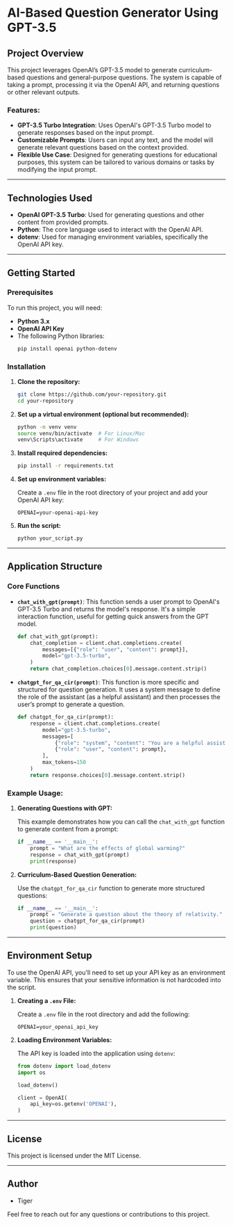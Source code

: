 # AI-Based Question Generator Using GPT-3.5

## Project Overview

This project leverages OpenAI’s GPT-3.5 model to generate curriculum-based questions and general-purpose questions. The system is capable of taking a prompt, processing it via the OpenAI API, and returning questions or other relevant outputs.

### Features:
- **GPT-3.5 Turbo Integration**: Uses OpenAI's GPT-3.5 Turbo model to generate responses based on the input prompt.
- **Customizable Prompts**: Users can input any text, and the model will generate relevant questions based on the context provided.
- **Flexible Use Case**: Designed for generating questions for educational purposes, this system can be tailored to various domains or tasks by modifying the input prompt.

---

## Technologies Used

- **OpenAI GPT-3.5 Turbo**: Used for generating questions and other content from provided prompts.
- **Python**: The core language used to interact with the OpenAI API.
- **dotenv**: Used for managing environment variables, specifically the OpenAI API key.

---

## Getting Started

### Prerequisites

To run this project, you will need:

- **Python 3.x**
- **OpenAI API Key**
- The following Python libraries:
  ```bash
  pip install openai python-dotenv
  ```

### Installation

1. **Clone the repository:**

   ```bash
   git clone https://github.com/your-repository.git
   cd your-repository
   ```

2. **Set up a virtual environment (optional but recommended):**

   ```bash
   python -m venv venv
   source venv/bin/activate  # For Linux/Mac
   venv\Scripts\activate     # For Windows
   ```

3. **Install required dependencies:**

   ```bash
   pip install -r requirements.txt
   ```

4. **Set up environment variables:**

   Create a `.env` file in the root directory of your project and add your OpenAI API key:
   ```
   OPENAI=your-openai-api-key
   ```

5. **Run the script:**

   ```bash
   python your_script.py
   ```

---

## Application Structure

### Core Functions

- **`chat_with_gpt(prompt)`**: 
  This function sends a user prompt to OpenAI's GPT-3.5 Turbo and returns the model's response. It's a simple interaction function, useful for getting quick answers from the GPT model.
  ```python
  def chat_with_gpt(prompt):
      chat_completion = client.chat.completions.create(
          messages=[{"role": "user", "content": prompt}],
          model="gpt-3.5-turbo",
      )
      return chat_completion.choices[0].message.content.strip()
  ```

- **`chatgpt_for_qa_cir(prompt)`**: 
  This function is more specific and structured for question generation. It uses a system message to define the role of the assistant (as a helpful assistant) and then processes the user’s prompt to generate a question. 
  ```python
  def chatgpt_for_qa_cir(prompt):
      response = client.chat.completions.create(
          model="gpt-3.5-turbo",
          messages=[
              {"role": "system", "content": "You are a helpful assistant."},
              {"role": "user", "content": prompt},
          ],
          max_tokens=150
      )
      return response.choices[0].message.content.strip()
  ```

### Example Usage:

1. **Generating Questions with GPT:**

   This example demonstrates how you can call the `chat_with_gpt` function to generate content from a prompt:

   ```python
   if __name__ == '__main__':
       prompt = "What are the effects of global warming?"
       response = chat_with_gpt(prompt)
       print(response)
   ```

2. **Curriculum-Based Question Generation:**

   Use the `chatgpt_for_qa_cir` function to generate more structured questions:

   ```python
   if __name__ == '__main__':
       prompt = "Generate a question about the theory of relativity."
       question = chatgpt_for_qa_cir(prompt)
       print(question)
   ```

---

## Environment Setup

To use the OpenAI API, you'll need to set up your API key as an environment variable. This ensures that your sensitive information is not hardcoded into the script.

1. **Creating a `.env` File:**

   Create a `.env` file in the root directory and add the following:
   ```
   OPENAI=your_openai_api_key
   ```

2. **Loading Environment Variables:**

   The API key is loaded into the application using `dotenv`:
   ```python
   from dotenv import load_dotenv
   import os

   load_dotenv()

   client = OpenAI(
       api_key=os.getenv('OPENAI'),
   )
   ```

---

## License

This project is licensed under the MIT License.

---

## Author

- Tiger

Feel free to reach out for any questions or contributions to this project.
